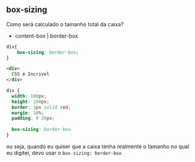 ## box-sizing
Como será calculado o tamanho total da caixa?

- content-box | border-box
```css
div{
    box-sizing: border-box;
}
```

```html
<div>
  CSS é Incrivel
</div>
```
```css 
div {
  width: 100px;
  height: 100px;  
  border: 1px solid red;
  margin: 10%;
  padding: 0 20px;
  
  box-sizing: border-box
}
```

ou seja, quando eu quiser que a caixa tenha realmente o tamanho no qual eu digitei, devo usar o `box-sizing: border-box`